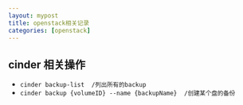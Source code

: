 ```yaml
---
layout: mypost
title: openstack相关记录
categories: [openstack]
---
```


## cinder 相关操作

* `cinder backup-list  /列出所有的backup`
* `cinder backup {volumeID} --name {backupName}  /创建某个盘的备份`